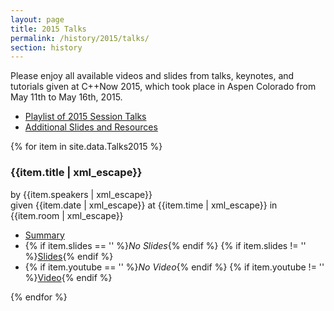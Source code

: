 ```yaml
---
layout: page
title: 2015 Talks
permalink: /history/2015/talks/
section: history
---
```


Please enjoy all available videos and slides from talks, keynotes, and tutorials given at C++Now 2015, which took place in Aspen Colorado from May 11th to May 16th, 2015.

* [Playlist of 2015 Session Talks](https://www.youtube.com/playlist?list=PL_AKIMJc4roX665MVPoqbzHVZFMBzgytT)
* [Additional Slides and Resources](https://github.com/boostcon/cppnow_presentations_2015)

{% for item in site.data.Talks2015 %}
<div class="panelBox">
    <h3>{{item.title | xml_escape}}</h3>
    <p>
        by {{item.speakers | xml_escape}}
        <br>
        given {{item.date | xml_escape}} at {{item.time | xml_escape}} in {{item.room | xml_escape}}
    </p>
    <ul>
        <li><a href="{{item.sched | uri_escape}}">Summary</a></li>
        <li>
            {% if item.slides == '' %}<span class="greyText"><em>No Slides</em></span>{% endif %}
            {% if item.slides != '' %}<a href="{{item.slides | uri_escape}}">Slides</a>{% endif %}
        </li>
        <li>
            {% if item.youtube == '' %}<span class="greyText"><em>No Video</em></span>{% endif %}
            {% if item.youtube != '' %}<a href="https://youtu.be/{{item.youtube}}" class="panelVideoLink" data-src="{{item.youtube}}">Video</a>{% endif %}
        </li>
    </ul>
</div>
{% endfor %}

<script src="/assets/js/PanelVideoOpener.js"></script>
